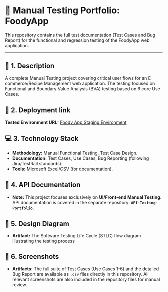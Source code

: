 # 🍔 Manual Testing Portfolio: FoodyApp

This repository contains the full test documentation (Test Cases and Bug Report) for the functional and regression testing of the FoodyApp web application.

---

## 📜 1. Description

A complete Manual Testing project covering critical user flows for an E-commerce/Recipe Management web application. The testing focused on Functional and Boundary Value Analysis (BVA) testing based on 6 core Use Cases.

## 🔗 2. Deployment link

**Tested Environment URL:**
[Foody App Staging Environment](http://softuni-qa-loadbalancer-2137572849.eu-north-1.elb.amazonaws.com:85/)

## 💻 3. Technology Stack

* **Methodology:** Manual Functional Testing, Test Case Design.
* **Documentation:** Test Cases, Use Cases, Bug Reporting (following Jira/TestRail standards).
* **Tools:** Microsoft Excel/CSV (for documentation).

## 📄 4. API Documentation

* **Note:** This project focuses exclusively on **UI/Front-end Manual Testing**. API documentation is covered in the separate repository: **`API-Testing-Portfolio`**.

## 📐 5. Design Diagram

* **Artifact:** The Software Testing Life Cycle (STLC) flow diagram illustrating the testing process 

## 📸 6. Screenshots

* **Artifacts:** The full suite of Test Cases (Use Cases 1-6) and the detailed Bug Report are available as `.csv` files directly in this repository. All relevant screenshots are also included in the repository files for manual review.
